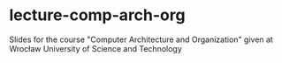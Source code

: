# lecture-comp-arch-org
Slides for the course "Computer Architecture and Organization" given at Wrocław University of Science and Technology
